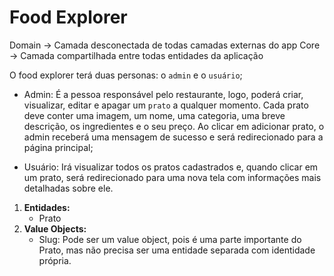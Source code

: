 # Food Explorer

Domain -> Camada desconectada de todas camadas externas do app 
Core -> Camada compartilhada entre todas entidades da aplicação 

O food explorer terá duas personas: o `admin` e o `usuário`;

- Admin:
    É a pessoa responsável pelo restaurante, logo, poderá criar, visualizar, editar e apagar um `prato` a qualquer momento. Cada prato deve conter uma imagem, um nome, uma categoria, uma breve descrição, os ingredientes e o seu preço. Ao clicar em adicionar prato, o admin receberá uma mensagem de sucesso e será redirecionado para a página principal;

- Usuário:
    Irá visualizar todos os pratos cadastrados e, quando clicar em um prato, será redirecionado para uma nova tela com informações mais detalhadas sobre ele.

1. **Entidades:**
    - Prato
2. **Value Objects:**
    - Slug: Pode ser um value object, pois é uma parte importante do Prato, mas não precisa ser uma entidade separada com identidade própria.
